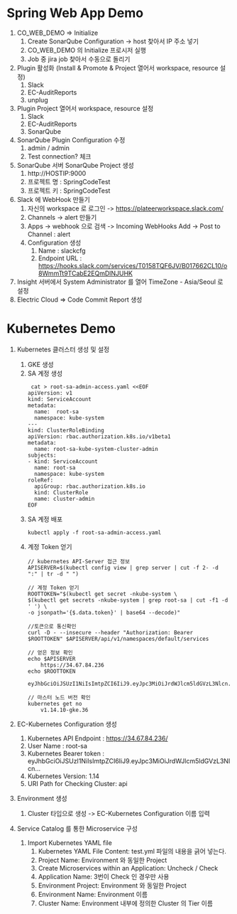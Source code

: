 # Spring Web App Demo

1. CO_WEB_DEMO => Initialize
	1.  Create SonarQube Configuration -> host 찾아서 IP 주소 넣기
	2.  CO_WEB_DEMO 의 Initialize 프로시저 실행
	3. Job 중  jira job 찾아서 수동으로 돌리기
2. Plugin 활성화 (Install & Promote & Project 열어서 workspace, resource 설정)
	1. Slack
	2. EC-AuditReports
	3. unplug 
3. Plugin Project 열어서 workspace, resource 설정
	1. Slack
	2. EC-AuditReports
	3. SonarQube
4. SonarQube Plugin Configuration 수정
	1. admin / admin
	2. Test connection? 체크 
5. SonarQube 서버 SonarQube Project 생성
	1. http://HOSTIP:9000
	2. 프로젝트 명 : SpringCodeTest
	3. 프로젝트 키 : SpringCodeTest  
6. Slack 에 WebHook 만들기
	1. 자신의 workspace 로 로그인  ->  https://plateerworkspace.slack.com/
	2. Channels -> alert 만들기
	3. Apps -> webhook 으로 검색 -> Incoming WebHooks Add -> Post to Channel : alert 
	4. Configuration 생성  
		1. Name : slackcfg
		2. Endpoint URL : https://hooks.slack.com/services/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
7. Insight 서버에서 System Administrator 를 열어 TimeZone - Asia/Seoul 로 설정   
8. Electric Cloud => Code Commit Report 생성 


# Kubernetes Demo

1. Kubernetes 클러스터 생성 및 설정
	1. GKE 생성
	2. SA 계정 생성
		```
		 cat > root-sa-admin-access.yaml <<EOF
		apiVersion: v1
		kind: ServiceAccount
		metadata:
		  name:  root-sa
		  namespace: kube-system
		---
		kind: ClusterRoleBinding
		apiVersion: rbac.authorization.k8s.io/v1beta1
		metadata:
		  name: root-sa-kube-system-cluster-admin
		subjects:
		- kind: ServiceAccount
		  name: root-sa
		  namespace: kube-system
		roleRef:
		  apiGroup: rbac.authorization.k8s.io
		  kind: ClusterRole
		  name: cluster-admin
		EOF
		```
	3. SA 계정 배포
		```
		kubectl apply -f root-sa-admin-access.yaml
		```
	4. 계정 Token 얻기
		```
		// kubernetes API-Server 접근 정보
		APISERVER=$(kubectl config view | grep server | cut -f 2- -d ":" | tr -d " ")

		// 계정 Token 얻기
		ROOTTOKEN="$(kubectl get secret -nkube-system \
		$(kubectl get secrets -nkube-system | grep root-sa | cut -f1 -d ' ') \
		-o jsonpath='{$.data.token}' | base64 --decode)"

		//토큰으로 통신확인
		curl -D - --insecure --header "Authorization: Bearer $ROOTTOKEN" $APISERVER/api/v1/namespaces/default/services

		// 얻은 정보 확인
		echo $APISERVER
		    https://34.67.84.236
		echo $ROOTTOKEN
		    eyJhbGciOiJSUzI1NiIsImtpZCI6IiJ9.eyJpc3MiOiJrdWJlcm5ldGVzL3Nlcn...
		
		// 마스터 노드 버전 확인
		kubernetes get no 
		    v1.14.10-gke.36
		```
2. EC-Kubernetes Configuration 생성
	1. Kubernetes API Endpoint : https://34.67.84.236/
	2. User Name : root-sa
	3. Kubernetes Bearer token : eyJhbGciOiJSUzI1NiIsImtpZCI6IiJ9.eyJpc3MiOiJrdWJlcm5ldGVzL3Nlcn...
	4. Kubernetes Version: 1.14
	5. URI Path for Checking Cluster: api

3. Environment 생성
	1. Cluster 타입으로 생성 -> EC-Kubernetes Configuration 이름 입력

4. Service Catalog 를 통한 Microservice 구성
	1. Import Kubernetes YAML file
		1. Kubernetes YAML File Content: test.yml 파일의 내용을 긁어 넣는다.
		2. Project Name: Environment 와 동일한 Project
		3. Create Microservices within an Application: Uncheck / Check
		4. Application Name: 3번이 Check 인 경우만 사용
		5. Environment Project: Environment 와 동일한 Project
		6. Environment Name: Environment 이름
		7. Cluster Name: Environment 내부에 정의한 Cluster 의 Tier 이름
		




